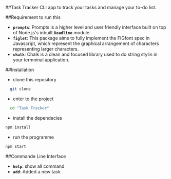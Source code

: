 ##Task Tracker
CLI app to track your tasks and manage your to-do list.

##Requirement to run this
 - **`prompts`**: Prompts is a higher level and user friendly interface built on top of Node.js's inbuilt **`Readline`** module.
 - **`figlet`**: This package aims to fully implement the FIGfont spec in Javascript, which represent the graphical arrangement of characters representing larger characters.
 - **`chalk`**: Chalk is a clean and focused library used to do string stylin in your termninal application.

##Installation

 - clone this repository
  ```bash
    git clone 
  ```
 - enter to the project
  ```bash
    cd "Task Tracker"
  ```
 - install the dependecies
  ```bash
  npm install
  ```
 - run the programme
  ```bash
  npm start
  ```

##Commande Line Interface

 - **`help`**: show all command
 - **`add`**: Added a new task 